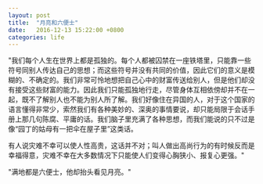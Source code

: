 ```yaml
---
layout: post
title:  "月亮和六便士"
date:   2016-12-13 15:22:00 +0800
categories: life
---
```


"我们每个人生在世界上都是孤独的。每个人都被囚禁在一座铁塔里，只能靠一些符号同别人传达自己的思想；而这些符号并没有共同的价值，因此它们的意义是模糊的、不确定的。我们非常可怜地想把自己心中的财富传送给别人，但是他们却没有接受这些财富的能力。因此我们只能孤独地行走，尽管身体互相依傍却并不在一起，既不了解别人也不能为别人所了解。我们好像住在异国的人，对于这个国家的语言懂得非常少，索然我们有各种美妙的、深奥的事情要说，却只能局限于会话手册上那几句陈腐、平庸的话。我们脑子里充满了各种思想，而我们能说的只不过是像“园丁的姑母有一把伞在屋子里”这类话。

有人说灾难不幸可以使人性高贵，这话并不对；叫人做出高尚行为的有时候反而是幸福得意，灾难不幸在大多数情况下只能使人们变得心胸狭小、报复心更强。"

"满地都是六便士，他却抬头看见月亮。"
